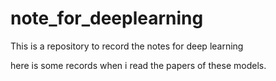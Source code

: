 # note_for_deeplearning
This is a repository to record the notes for deep learning


here is some records when i read the papers of these models.
